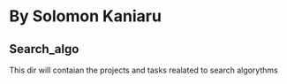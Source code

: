 # By Solomon Kaniaru

## Search_algo
This dir will contaian the projects and tasks realated to search algorythms